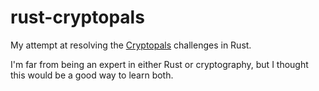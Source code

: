 # rust-cryptopals
My attempt at resolving the [Cryptopals](https://cryptopals.com) challenges in Rust.

I'm far from being an expert in either Rust or cryptography, but I thought this would be a good way to learn both. 
